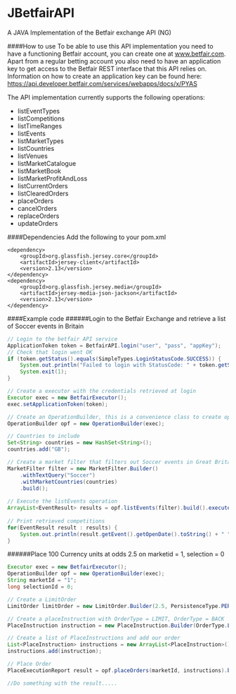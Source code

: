 JBetfairAPI
===========

A JAVA Implementation of the Betfair exchange API (NG)

####How to use
To be able to use this API implementation you need to have a functioning Betfair account, you can create one at www.betfair.com. Apart from a regular betting account you also need to have an application key to get access to the Betfair REST interface that this API relies on. Information on how to create an application key can be found here: https://api.developer.betfair.com/services/webapps/docs/x/PYAS

The API implementation currently supports the following operations:
- listEventTypes
- listCompetitions
- listTimeRanges
- listEvents
- listMarketTypes
- listCountries
- listVenues
- listMarketCatalogue
- listMarketBook
- listMarketProfitAndLoss
- listCurrentOrders
- listClearedOrders
- placeOrders
- cancelOrders
- replaceOrders
- updateOrders

####Dependencies
Add the following to your pom.xml
```
<dependency>
    <groupId>org.glassfish.jersey.core</groupId>
    <artifactId>jersey-client</artifactId>
    <version>2.13</version>
</dependency>
<dependency>
    <groupId>org.glassfish.jersey.media</groupId>
    <artifactId>jersey-media-json-jackson</artifactId>
    <version>2.13</version>
</dependency>
```
####Example code
######Login to the Betfair Exchange and retrieve a list of Soccer events in Britain
```Java
// Login to the betfair API service
ApplicationToken token = BetfairAPI.login("user", "pass", "appKey");
// Check that login went OK 
if (token.getStatus().equals(SimpleTypes.LoginStatusCode.SUCCESS)) {
    System.out.println("Failed to login with StatusCode: " + token.getStatus() + " error: " + token.getError());
    System.exit(1);
}

// Create a executor with the credentials retrieved at login
Executor exec = new BetfairExecutor();
exec.setApplicationToken(token);

// Create an OperationBuilder, this is a convenience class to create operation objects
OperationBuilder opf = new OperationBuilder(exec);

// Countries to include
Set<String> countries = new HashSet<String>();
countries.add("GB");

// Create a market filter that filters out Soccer events in Great Britain (GB)
MarketFilter filter = new MarketFilter.Builder()
    .withTextQuery("Soccer")
    .withMarketCountries(countries)
    .build();
    
// Execute the listEvents operation
ArrayList<EventResult> results = opf.listEvents(filter).build().execute();
    
// Print retrieved competitions
for(EventResult result : results) {
    System.out.println(result.getEvent().getOpenDate().toString() + " " + result.getEvent().getName());
}
```
######Place 100 Currency units at odds 2.5 on marketid = 1, selection = 0

```Java
Executor exec = new BetfairExecutor();
OperationBuilder opf = new OperationBuilder(exec);
String marketId = "1";
long selectionId = 0;

// Create a LimitOrder
LimitOrder limitOrder = new LimitOrder.Builder(2.5, PersistenceType.PERSIST, 100).build();

// Create a placeInstruction with OrderType = LIMIT, OrderType = BACK
PlaceInstruction instruction = new PlaceInstruction.Builder(OrderType.LIMIT, selectionId, Side.BACK).withLimitOrder(limitOrder).build();

// Create a list of PlaceInstructions and add our order
List<PlaceInstruction> instructions = new ArrayList<PlaceInstruction>();
instructions.add(instruction);

// Place Order
PlaceExecutionReport result = opf.placeOrders(marketId, instructions).build().execute();

//Do something with the result.....
```
